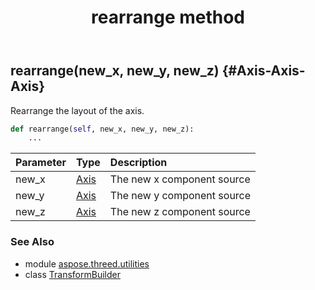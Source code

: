 ﻿---
title: rearrange method
second_title: Aspose.3D for Python via .NET API References
description: 
type: docs
weight: 50
url: /python-net/aspose.threed.utilities/transformbuilder/rearrange/
is_root: false
---

## rearrange(new_x, new_y, new_z) {#Axis-Axis-Axis}

Rearrange the layout of the axis.



```python
def rearrange(self, new_x, new_y, new_z):
    ...
```


| Parameter | Type | Description |
| :- | :- | :- |
| new_x | [Axis](/3d/python-net/aspose.threed/axis) | The new x component source |
| new_y | [Axis](/3d/python-net/aspose.threed/axis) | The new y component source |
| new_z | [Axis](/3d/python-net/aspose.threed/axis) | The new z component source |



### See Also
* module [aspose.threed.utilities](../../)
* class [TransformBuilder](/3d/python-net/aspose.threed.utilities/transformbuilder)
